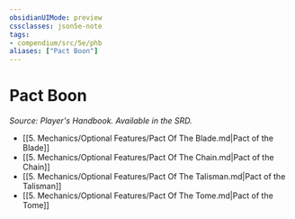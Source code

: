 ```yaml
---
obsidianUIMode: preview
cssclasses: json5e-note
tags:
- compendium/src/5e/phb
aliases: ["Pact Boon"]
---
```

# Pact Boon
*Source: Player's Handbook. Available in the SRD.* 

- [[5. Mechanics/Optional Features/Pact Of The Blade.md\|Pact of the Blade]]
- [[5. Mechanics/Optional Features/Pact Of The Chain.md\|Pact of the Chain]]
- [[5. Mechanics/Optional Features/Pact Of The Talisman.md\|Pact of the Talisman]]
- [[5. Mechanics/Optional Features/Pact Of The Tome.md\|Pact of the Tome]]